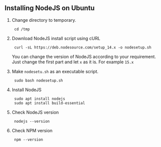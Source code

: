 ## Installing NodeJS on Ubuntu

1. Change directory to temporary.

        cd /tmp

2. Download NodeJS install script using cURL

        curl -sL https://deb.nodesource.com/setup_14.x -o nodesetup.sh

    You can change the version of NodeJS according to your requirement. Just change the first part and let `x` as it is. For example `15.x`

3. Make `nodesetu.sh` as an executable script.

        sudo bash nodesetup.sh

4. Install NodeJS

        sudo apt install nodejs
        sudo apt install build-essential

6. Check NodeJS version

        nodejs --version

5. Check NPM version

        npm --version
